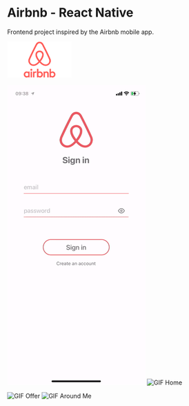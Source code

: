 # Airbnb - React Native

Frontend project inspired by the Airbnb mobile app.

<img src="./_preview/airbnb-logo.png" alt="logo airbnb" width="150" />

![GIF Signup](./_preview/airbnb-signup.gif) ![GIF Home](./_preview/airbnb-home.gif)

![GIF Offer](./_preview/airbnb-offer.gif) ![GIF Around Me](./_preview/airbnb-aroundme.gif)
